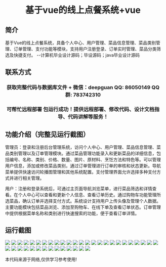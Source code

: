 <p><h1 align="center">基于vue的线上点餐系统+vue</h1></p>

## 简介
基于Vue的线上点餐系统，具备个人中心、用户管理、菜品信息管理、菜品类别管理、订单管理、支付功能等模块，支持用户注册登录、订单实时管理、菜品分类筛选及快捷支付。    --计算机毕业设计源码；毕设源码；java毕业设计源码


## 联系方式
<p><h3 align="center">获取完整代码与数据库文件 + 微信：deepguan QQ: 86050149 QQ群: 783742310</h3></p>
<p><h3 align="center">可帮忙远程部署 包运行成功！提供远程部署、修改代码、设计文档指导、代码讲解等服务！</h3></p>

## 功能介绍（完整见运行截图）
管理员：登录和注册后台管理系统，访问个人中心、用户管理、菜品信息管理、菜品类别管理以及订单管理模块。通过菜品管理功能录入和更新菜品的详细信息，包括编号、名称、类别、价格、数量、图片、原材料、烹饪方法和特色等。可以管理用户信息，添加或修改菜品类别，通过订单管理进行订单的审核和状态更新。导航菜单提供快速访问轮播图管理和其他系统配置。支付管理界面允许选择多种支付方式并进行相关管理。

用户：注册和登录系统后，可通过主页面导航浏览菜单，进行菜品筛选和详情查看。在个人中心可以查看和更新个人信息、查看订单历史。通过购物车功能管理所选菜品，确认订单并选择支付方式。系统设计支持用户上传头像及管理个人数据。主要功能模块包括菜品浏览、添加至购物车、在线下单及查看订单状态。订单管理中提供根据菜单名称和类别进行快速搜索的功能，便于查看订单详情。


## 运行截图
![](img/001.jpg)
![](img/002.jpg)
![](img/003.jpg)
![](img/004.jpg)
![](img/005.jpg)
![](img/006.jpg)
![](img/007.jpg)
![](img/008.jpg)
![](img/009.jpg)
![](img/010.jpg)
![](img/011.jpg)
![](img/012.jpg)
![](img/013.jpg)
![](img/014.jpg)
![](img/015.jpg)
![](img/016.jpg)
![](img/017.jpg)
![](img/018.jpg)
![](img/019.jpg)
![](img/020.jpg)
![](img/021.jpg)
![](img/022.jpg)
![](img/023.jpg)
![](img/024.jpg)
![](img/025.jpg)
![](img/026.jpg)
![](img/027.jpg)
![](img/028.jpg)
![](img/029.jpg)
![](img/030.jpg)
![](img/031.jpg)
![](img/032.jpg)
![](img/033.jpg)
![](img/034.jpg)
![](img/035.jpg)
![](img/036.jpg)
![](img/037.jpg)
![](img/038.jpg)
![](img/039.jpg)

<p>本代码来源于网络,仅供学习参考使用!</p>
